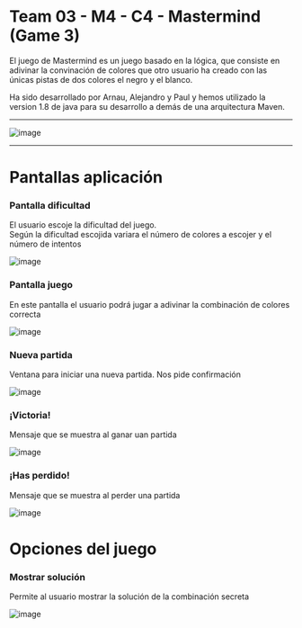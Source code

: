 # Team 03 - M4 - C4 - Mastermind (Game 3)
El juego de Mastermind es un juego basado en la lógica, que consiste en adivinar la convinación de colores que otro usuario ha creado con las únicas pistas de dos colores el negro y el blanco.

Ha sido desarrollado por Arnau, Alejandro y Paul y hemos utilizado la version 1.8 de java para su desarrollo a demás de una arquitectura Maven.

---
![image](https://user-images.githubusercontent.com/62121921/229716044-4ce66281-0c3e-4e11-aaa6-f466a2b4bbe3.png)


---
# Pantallas aplicación
### Pantalla dificultad
El usuario escoje la dificultad del juego.\
Según la dificultad escojida variara el número de colores a escojer y el número de intentos

![image](https://user-images.githubusercontent.com/62121921/230618845-8e9fb594-1cfa-4a0b-b046-e6d0e9aea565.png)


### Pantalla juego
En este pantalla el usuario podrá jugar a adivinar la combinación de colores correcta

![image](https://user-images.githubusercontent.com/62121921/230619344-3b3823ba-ef0e-49e9-bee1-16359995e0f0.png)

### Nueva partida
Ventana para iniciar una nueva partida. Nos pide confirmación

![image](https://user-images.githubusercontent.com/62121921/230619995-dda56f7a-c612-4c30-b13e-eb73a98ea38d.png)

### ¡Victoria!
Mensaje que se muestra al ganar uan partida

![image](https://user-images.githubusercontent.com/62121921/230620188-f540167a-039a-443c-81f5-244842aad392.png)

### ¡Has perdido!
Mensaje que se muestra al perder una partida

![image](https://user-images.githubusercontent.com/62121921/230620351-a2fb2e61-c239-461f-8f4b-e7f3aa1995f6.png)

# Opciones del juego
### Mostrar solución
Permite al usuario mostrar la solución de la combinación secreta

![image](https://user-images.githubusercontent.com/62121921/230619791-d65e8cff-d024-4c18-a838-e76444db55ac.png)

